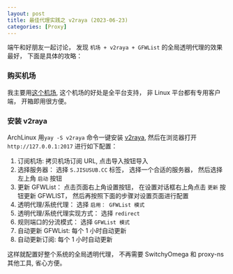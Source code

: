 ```yaml
---
layout: post
title: 最佳代理实践之 v2raya (2023-06-23)
categories: [Proxy]
---
```


端午和好朋友一起讨论， 发现 `机场 + v2raya + GFWList` 的全局透明代理的效果最好， 下面是具体的攻略：

### 购买机场
我主要用[这个机场](https://jisumax.net/#/register?code=wTBydrvg), 这个机场的好处是全平台支持， 非 Linux 平台都有专用客户端， 开箱即用很方便。

### 安装 v2raya
ArchLinux 用```yay -S v2raya``` 命令一键安装 [v2raya](https://v2raya.org/docs/prologue/installation/archlinux/), 然后在浏览器打开 `http://127.0.0.1:2017` 进行如下配置：

1. 订阅机场: 拷贝机场订阅 URL, 点击导入按钮导入
2. 选择服务器： 选择 `S.JISUSUB.CC` 标签， 选择一个合适的服务器， 然后选择左上角 `启动` 按钮
3. 更新 GFWList： 点击页面右上角设置按钮， 在设置对话框右上角点击 `更新` 按钮更新 GFWLIST， 然后再按照下面的步骤对设置页面进行配置
4. 透明代理/系统代理： 选择 `启用： GFWList 模式`
5. 透明代理/系统代理实现方式： 选择 `redirect`
6. 规则端口的分流模式： 选择 `GFWList 模式`
7. 自动更新 GFWList: 每个 1 小时自动更新
8. 自动更新订阅: 每个 1 小时自动更新

这样就配置好整个系统的全局透明代理， 不再需要 SwitchyOmega 和 proxy-ns 其他工具, 省心方便。
